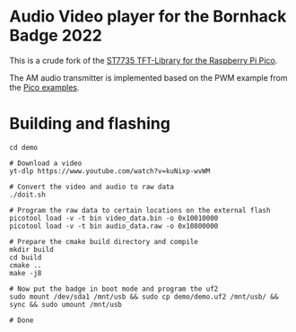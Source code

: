 # Audio Video player for the Bornhack Badge 2022

This is a crude fork of the [ST7735 TFT-Library for the Raspberry Pi Pico](https://github.com/bablokb/pico-st7735).

The AM audio transmitter is implemented based on the PWM example from the [Pico examples](https://github.com/raspberrypi/pico-examples).


# Building and flashing

```
cd demo

# Download a video
yt-dlp https://www.youtube.com/watch?v=kuNixp-wvWM

# Convert the video and audio to raw data
./doit.sh

# Program the raw data to certain locations on the external flash
picotool load -v -t bin video_data.bin -o 0x10010000
picotool load -v -t bin audio_data.raw -o 0x10800000

# Prepare the cmake build directory and compile
mkdir build
cd build
cmake ..
make -j8

# Now put the badge in boot mode and program the uf2
sudo mount /dev/sda1 /mnt/usb && sudo cp demo/demo.uf2 /mnt/usb/ && sync && sudo umount /mnt/usb

# Done
